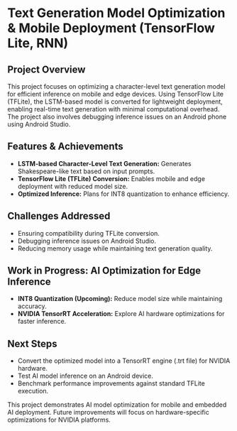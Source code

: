 # Text Generation Model Optimization & Mobile Deployment (TensorFlow Lite, RNN)

## Project Overview
This project focuses on optimizing a character-level text generation model for efficient inference on mobile and edge devices. Using TensorFlow Lite (TFLite), the LSTM-based model is converted for lightweight deployment, enabling real-time text generation with minimal computational overhead. The project also involves debugging inference issues on an Android phone using Android Studio.

## Features & Achievements
- **LSTM-based Character-Level Text Generation:** Generates Shakespeare-like text based on input prompts.
- **TensorFlow Lite (TFLite) Conversion:** Enables mobile and edge deployment with reduced model size.
- **Optimized Inference:** Plans for INT8 quantization to enhance efficiency.

## Challenges Addressed
- Ensuring compatibility during TFLite conversion.
- Debugging inference issues on Android Studio.
- Reducing memory usage while maintaining text generation quality.

## Work in Progress: AI Optimization for Edge Inference
- **INT8 Quantization (Upcoming):** Reduce model size while maintaining accuracy.
- **NVIDIA TensorRT Acceleration:** Explore AI hardware optimizations for faster inference.

## Next Steps
- Convert the optimized model into a TensorRT engine (.trt file) for NVIDIA hardware.
- Test AI model inference on an Android device.
- Benchmark performance improvements against standard TFLite execution.

This project demonstrates AI model optimization for mobile and embedded AI deployment. Future improvements will focus on hardware-specific optimizations for NVIDIA platforms.

